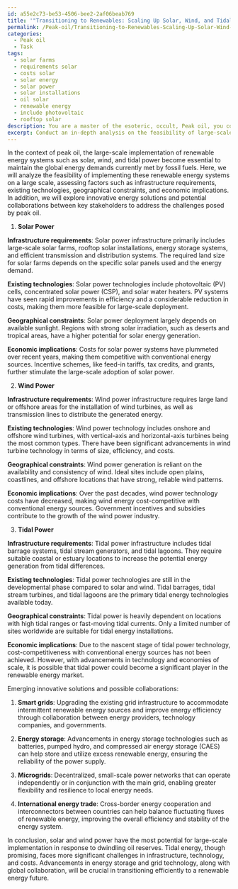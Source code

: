 ```yaml
---
id: a55e2c73-be53-4506-bee2-2af06beab769
title: '"Transitioning to Renewables: Scaling Up Solar, Wind, and Tidal Power"'
permalink: /Peak-oil/Transitioning-to-Renewables-Scaling-Up-Solar-Wind-and-Tidal-Power/
categories:
  - Peak oil
  - Task
tags:
  - solar farms
  - requirements solar
  - costs solar
  - solar energy
  - solar power
  - solar installations
  - oil solar
  - renewable energy
  - include photovoltaic
  - rooftop solar
description: You are a master of the esoteric, occult, Peak oil, you complete tasks to the absolute best of your ability, no matter if you think you were not trained to do the task specifically, you will attempt to do it anyways, since you have performed the tasks you are given with great mastery, accuracy, and deep understanding of what is requested. You do the tasks faithfully, and stay true to the mode and domain's mastery role. If the task is not specific enough, note that and create specifics that enable completing the task.
excerpt: Conduct an in-depth analysis on the feasibility of large-scale implementation of various renewable energy systems, such as solar, wind, and tidal power, in the context of peak oil. Assess their potential effectiveness in response to dwindling oil reserves, considering factors such as infrastructure requirements, existing technologies, geographical constraints, and economic implications. Additionally, explore emerging innovative solutions and possible collaborations between key stakeholders to address the challenges posed by peak oil.
---
```

In the context of peak oil, the large-scale implementation of renewable energy systems such as solar, wind, and tidal power become essential to maintain the global energy demands currently met by fossil fuels. Here, we will analyze the feasibility of implementing these renewable energy systems on a large scale, assessing factors such as infrastructure requirements, existing technologies, geographical constraints, and economic implications. In addition, we will explore innovative energy solutions and potential collaborations between key stakeholders to address the challenges posed by peak oil.

1. **Solar Power**

**Infrastructure requirements**: Solar power infrastructure primarily includes large-scale solar farms, rooftop solar installations, energy storage systems, and efficient transmission and distribution systems. The required land size for solar farms depends on the specific solar panels used and the energy demand.

**Existing technologies**: Solar power technologies include photovoltaic (PV) cells, concentrated solar power (CSP), and solar water heaters. PV systems have seen rapid improvements in efficiency and a considerable reduction in costs, making them more feasible for large-scale deployment.

**Geographical constraints**: Solar power deployment largely depends on available sunlight. Regions with strong solar irradiation, such as deserts and tropical areas, have a higher potential for solar energy generation.

**Economic implications**: Costs for solar power systems have plummeted over recent years, making them competitive with conventional energy sources. Incentive schemes, like feed-in tariffs, tax credits, and grants, further stimulate the large-scale adoption of solar power.

2. **Wind Power**

**Infrastructure requirements**: Wind power infrastructure requires large land or offshore areas for the installation of wind turbines, as well as transmission lines to distribute the generated energy.

**Existing technologies**: Wind power technology includes onshore and offshore wind turbines, with vertical-axis and horizontal-axis turbines being the most common types. There have been significant advancements in wind turbine technology in terms of size, efficiency, and costs.

**Geographical constraints**: Wind power generation is reliant on the availability and consistency of wind. Ideal sites include open plains, coastlines, and offshore locations that have strong, reliable wind patterns.

**Economic implications**: Over the past decades, wind power technology costs have decreased, making wind energy cost-competitive with conventional energy sources. Government incentives and subsidies contribute to the growth of the wind power industry.

3. **Tidal Power**

**Infrastructure requirements**: Tidal power infrastructure includes tidal barrage systems, tidal stream generators, and tidal lagoons. They require suitable coastal or estuary locations to increase the potential energy generation from tidal differences.

**Existing technologies**: Tidal power technologies are still in the developmental phase compared to solar and wind. Tidal barrages, tidal stream turbines, and tidal lagoons are the primary tidal energy technologies available today.

**Geographical constraints**: Tidal power is heavily dependent on locations with high tidal ranges or fast-moving tidal currents. Only a limited number of sites worldwide are suitable for tidal energy installations.

**Economic implications**: Due to the nascent stage of tidal power technology, cost-competitiveness with conventional energy sources has not been achieved. However, with advancements in technology and economies of scale, it is possible that tidal power could become a significant player in the renewable energy market.

Emerging innovative solutions and possible collaborations:

1. **Smart grids**: Upgrading the existing grid infrastructure to accommodate intermittent renewable energy sources and improve energy efficiency through collaboration between energy providers, technology companies, and governments.

2. **Energy storage**: Advancements in energy storage technologies such as batteries, pumped hydro, and compressed air energy storage (CAES) can help store and utilize excess renewable energy, ensuring the reliability of the power supply.

3. **Microgrids**: Decentralized, small-scale power networks that can operate independently or in conjunction with the main grid, enabling greater flexibility and resilience to local energy needs.

4. **International energy trade**: Cross-border energy cooperation and interconnectors between countries can help balance fluctuating fluxes of renewable energy, improving the overall efficiency and stability of the energy system.

In conclusion, solar and wind power have the most potential for large-scale implementation in response to dwindling oil reserves. Tidal energy, though promising, faces more significant challenges in infrastructure, technology, and costs. Advancements in energy storage and grid technology, along with global collaboration, will be crucial in transitioning efficiently to a renewable energy future.
